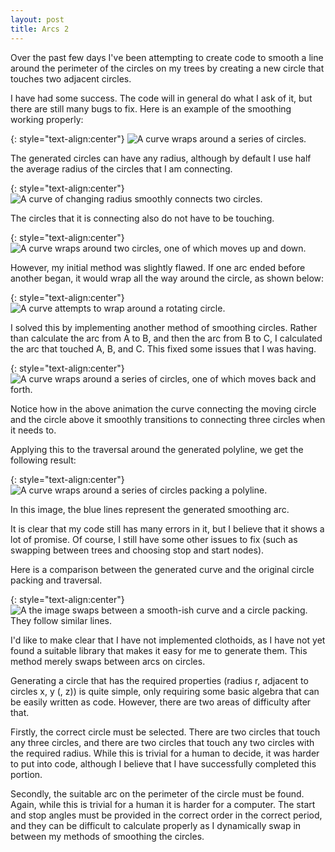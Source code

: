 ```yaml
---
layout: post
title: Arcs 2
---
```


Over the past few days I've been attempting to create code to smooth a line around the perimeter of the circles on my trees by creating a new circle that touches two adjacent circles.

I have had some success. The code will in general do what I ask of it, but there are still many bugs to fix. Here is an example of the smoothing working properly:

{: style="text-align:center"}
![A curve wraps around a series of circles.](https://raw.githubusercontent.com/MichaelMBradley/Detailing/gh-pages/_assets/05-20/SmoothCircles.png)

The generated circles can have any radius, although by default I use half the average radius of the circles that I am connecting.

{: style="text-align:center"}
![A curve of changing radius smoothly connects two circles.](https://raw.githubusercontent.com/MichaelMBradley/Detailing/gh-pages/_assets/05-20/SmoothMovement.gif)

The circles that it is connecting also do not have to be touching.

{: style="text-align:center"}
![A curve wraps around two circles, one of which moves up and down.](https://raw.githubusercontent.com/MichaelMBradley/Detailing/gh-pages/_assets/05-20/StableMoving.gif)

However, my initial method was slightly flawed. If one arc ended before another began, it would wrap all the way around the circle, as shown below:

{: style="text-align:center"}
![A curve attempts to wrap around a rotating circle.](https://raw.githubusercontent.com/MichaelMBradley/Detailing/gh-pages/_assets/05-20/RotatingError.gif)

I solved this by implementing another method of smoothing circles. Rather than calculate the arc from A to B, and then the arc from B to C, I calculated the arc that touched A, B, and C. This fixed some issues that I was having.

{: style="text-align:center"}
![A curve wraps around a series of circles, one of which moves back and forth.](https://raw.githubusercontent.com/MichaelMBradley/Detailing/gh-pages/_assets/05-20/SmoothTransition.gif)

Notice how in the above animation the curve connecting the moving circle and the circle above it smoothly transitions to connecting three circles when it needs to.

Applying this to the traversal around the generated polyline, we get the following result:

{: style="text-align:center"}
![A curve wraps around a series of circles packing a polyline.](https://raw.githubusercontent.com/MichaelMBradley/Detailing/gh-pages/_assets/05-20/SmoothTraversal.png)

In this image, the blue lines represent the generated smoothing arc.

It is clear that my code still has many errors in it, but I believe that it shows a lot of promise. Of course, I still have some other issues to fix (such as swapping between trees and choosing stop and start nodes).

Here is a comparison between the generated curve and the original circle packing and traversal.

{: style="text-align:center"}
![A the image swaps between a smooth-ish curve and a circle packing. They follow similar lines.](https://raw.githubusercontent.com/MichaelMBradley/Detailing/gh-pages/_assets/05-20/Comparison.gif)

I'd like to make clear that I have not implemented clothoids, as I have not yet found a suitable library that makes it easy for me to generate them. This method merely swaps between arcs on circles.

Generating a circle that has the required properties (radius r, adjacent to circles x, y (, z)) is quite simple, only requiring some basic algebra that can be easily written as code. However, there are two areas of difficulty after that.

Firstly, the correct circle must be selected. There are two circles that touch any three circles, and there are two circles that touch any two circles with the required radius. While this is trivial for a human to decide, it was harder to put into code, although I believe that I have successfully completed this portion.

Secondly, the suitable arc on the perimeter of the circle must be found. Again, while this is trivial for a human it is harder for a computer. The start and stop angles must be provided in the correct order in the correct period, and they can be difficult to calculate properly as I dynamically swap in between my methods of smoothing the circles.
